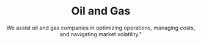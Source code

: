 ---
layout: sub-industry
parent: Energy and Resources
order: 1
title: "Oil and Gas"
subtitle: We assist oil and gas companies in optimizing operations, managing costs, and navigating market volatility."
challenges:
  - Balancing traditional operations with clean energy initiatives
  - Managing price volatility and market uncertainties
  - Optimizing exploration and production costs
  - Navigating complex regulatory environments
  - Addressing ESG concerns and investor pressures
solutions:
  - title: "Operational Excellence Programs"
    content:
      - "Asset optimization and maintenance strategies"
      - "Production efficiency improvements"
      - "Cost reduction initiatives"
  - title: "Digital Oilfield Implementation"
    content:
      - "IoT and predictive analytics for equipment performance"
      - "Real-time data visualization and decision support systems"
  - title: "Energy Transition Strategies"
    content:
      - "Portfolio diversification planning"
outcomes:
  - 15-25% reduction in operational costs
  - 20-30% improvement in asset utilization
  - Enhanced ESG performance and reporting
why_choose:
  - "Oil and Gas Expertise: Deep understanding of industry-specific challenges."
  - "Advanced Technology Integration: Implementing cutting-edge manufacturing technologies."
  - "Supply Chain Resilience: Building robust and flexible supply networks."
  - "Lifecycle Management: Ensuring product sustainability and profitability."
  - "Collaborative Partnership: Working closely with your team for tailored solutions."
cta-title: "Ready to optimize your Oil and Gas operations?"
cta: "Contact SLKone today to discover how our specialized services can drive your production efficiency and supply chain resilience."
icon: "fa-oil-well"
color: "plum"
image: "/assets/images/backgrounds/oil-and-gas.webp"
---